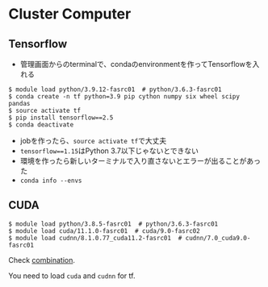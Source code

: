 # Cluster Computer

## Tensorflow
* 管理画面からのterminalで、condaのenvironmentを作ってTensorflowを入れる
```
$ module load python/3.9.12-fasrc01  # python/3.6.3-fasrc01
$ conda create -n tf python=3.9 pip cython numpy six wheel scipy pandas
$ source activate tf
$ pip install tensorflow==2.5 
$ conda deactivate
```
* jobを作ったら、`source activate tf`で大丈夫
* `tensorflow==1.15`はPython 3.7以下じゃないとできない
* 環境を作ったら新しいターミナルで入り直さないとエラーが出ることがあった
* `conda info --envs`


## CUDA
```
$ module load python/3.8.5-fasrc01  # python/3.6.3-fasrc01
$ module load cuda/11.1.0-fasrc01  # cuda/9.0-fasrc02
$ module load cudnn/8.1.0.77_cuda11.2-fasrc01  # cudnn/7.0_cuda9.0-fasrc01
```
Check [combination](https://www.tensorflow.org/install/source?hl=ja#linux).

You need to load `cuda` and `cudnn` for tf.


